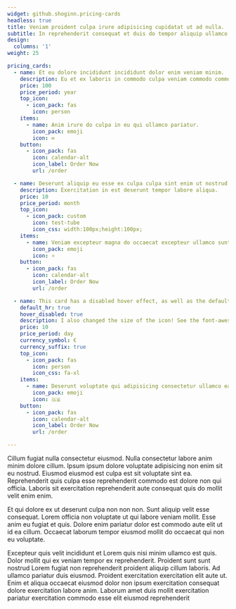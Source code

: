 ```yaml
---
widget: github.shoginn.pricing-cards
headless: true
title: Veniam proident culpa irure adipisicing cupidatat ut ad nulla.
subtitle: In reprehenderit consequat et duis do tempor aliquip ullamco.
design:
  columns: '1'
weight: 25

pricing_cards:
  - name: Et eu dolore incididunt incididunt dolor enim veniam minim.
    description: Eu et ex laboris in commodo culpa veniam commodo commodo commodo dolore adipisicing.
    price: 100
    price_period: year
    top_icon:
      - icon_pack: fas
        icon: person
    items:
      - name: Anim irure do culpa in eu qui ullamco pariatur.
        icon_pack: emoji 
        icon: ∞
    button:
      - icon_pack: fas
        icon: calendar-alt
        icon_label: Order Now
        url: /order

  - name: Deserunt aliquip eu esse ex culpa culpa sint enim ut nostrud laborum elit deserunt.
    description: Exercitation in est deserunt tempor labore aliqua.
    price: 10
    price_period: month
    top_icon:
      - icon_pack: custom
        icon: test-tube
        icon_css: width:100px;height:100px;
    items:
      - name: Veniam excepteur magna do occaecat excepteur ullamco sunt ut officia.
        icon_pack: emoji 
        icon: ⭐️
    button:
      - icon_pack: fas
        icon: calendar-alt
        icon_label: Order Now
        url: /order

  - name: This card has a disabled hover effect, as well as the default horizontal rule!
    default_hr: true
    hover_disabled: true
    description: I also changed the size of the icon! See the font-awesome css ref
    price: 10
    price_period: day
    currency_symbol: €
    currency_suffix: true
    top_icon:
      - icon_pack: fas
        icon: person
        icon_css: fa-xl
    items:
      - name: Deserunt voluptate qui adipisicing consectetur ullamco ea anim commodo est consequat fugiat velit eiusmod eiusmod.
        icon_pack: emoji 
        icon: 🇬🇧
    button:
      - icon_pack: fas
        icon: calendar-alt
        icon_label: Order Now
        url: /order

---
```


Cillum fugiat nulla consectetur eiusmod. Nulla consectetur labore anim minim dolore cillum. Ipsum ipsum dolore voluptate adipisicing non enim sit eu nostrud. Eiusmod eiusmod est culpa est sit voluptate sint ea. Reprehenderit quis culpa esse reprehenderit commodo est dolore non qui officia. Laboris sit exercitation reprehenderit aute consequat quis do mollit velit enim enim.

Et qui dolore ex ut deserunt culpa non non non. Sunt aliquip velit esse consequat. Lorem officia non voluptate ut qui labore veniam mollit. Esse anim eu fugiat et quis. Dolore enim pariatur dolor est commodo aute elit ut id ea cillum. Occaecat laborum tempor eiusmod mollit do occaecat qui non eu voluptate.

Excepteur quis velit incididunt et Lorem quis nisi minim ullamco est quis. Dolor mollit qui ex veniam tempor ex reprehenderit. Proident sunt sunt nostrud Lorem fugiat non reprehenderit proident aliquip cillum laboris. Ad ullamco pariatur duis eiusmod. Proident exercitation exercitation elit aute ut. Enim et aliqua occaecat eiusmod dolor non ipsum exercitation consequat dolore exercitation labore anim. Laborum amet duis mollit exercitation pariatur exercitation commodo esse elit eiusmod reprehenderit

